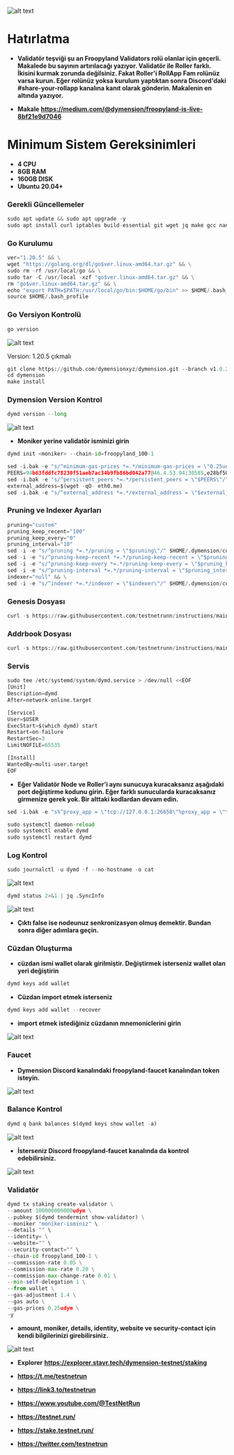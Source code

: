 ![alt text](https://i.hizliresim.com/20m956g.png)

# Hatırlatma
- **Validatör teşviği şu an Froopyland Validators rolü olanlar için geçerli. Makalede bu sayının artırılacağı yazıyor.
Validatör ile Roller farklı. İkisini kurmak zorunda değilsiniz. Fakat Roller'i RollApp Fam rolünüz varsa kurun. Eğer rolünüz yoksa kurulum yaptıktan sonra Discord'daki #share-your-rollapp kanalına kanıt olarak gönderin. Makalenin en altında yazıyor.**

- **Makale** **https://medium.com/@dymension/froopyland-is-live-8bf21e9d7046**

# Minimum Sistem Gereksinimleri

- **4 CPU**
- **8GB RAM**
- **160GB DISK**
- **Ubuntu 20.04+**

### Gerekli Güncellemeler

```python
sudo apt update && sudo apt upgrade -y
sudo apt install curl iptables build-essential git wget jq make gcc nano tmux htop nvme-cli pkg-config libssl-dev libleveldb-dev tar clang bsdmainutils ncdu unzip libleveldb-dev -y
```


### Go Kurulumu

```python
ver="1.20.5" && \
wget "https://golang.org/dl/go$ver.linux-amd64.tar.gz" && \
sudo rm -rf /usr/local/go && \
sudo tar -C /usr/local -xzf "go$ver.linux-amd64.tar.gz" && \
rm "go$ver.linux-amd64.tar.gz" && \
echo "export PATH=$PATH:/usr/local/go/bin:$HOME/go/bin" >> $HOME/.bash_profile && \
source $HOME/.bash_profile
```

### Go Versiyon Kontrolü

```python
go version
```

![alt text](https://i.hizliresim.com/833lfkg.png)

Version: 1.20.5 çıkmalı


```python
git clone https://github.com/dymensionxyz/dymension.git --branch v1.0.2-beta
cd dymension
make install
```

### Dymension Version Kontrol

```python
dymd version --long
```

![alt text](https://i.hizliresim.com/b4mz0a0.png)


- **Moniker yerine validatör isminizi girin**

```python
dymd init <moniker> --chain-id=froopyland_100-1
```


```python
sed -i.bak -e "s/^minimum-gas-prices *=.*/minimum-gas-prices = \"0.25udym\"/;" ~/.dymension/config/app.toml
PEERS=94b63fddfc78230f51aeb7ac34b9fb86bd042a77@46.4.53.94:30585,e28bf506aaba23c890e9d6cd5cf64b8e627b7e12@80.240.29.76:26656,997a654595c4347a1fc5f35e35e3953f549cb91b@46.4.23.42:47656,690f91de88ecfa31dd7aee9beb5db27203da8fed@88.99.143.105:36656,29e66c8a25a17a380c9c31feb3d2c3c83376a04c@162.19.31.150:55696,319d2caf33917d96df33fab78aef0281bf61c13d@95.216.218.120:33656,3943ac701aed59f13ac2d65b80eaa6951b17bfcb@65.108.132.239:26656,c81b68472cad6ce835adf829134c0c4ee68fd962@65.109.106.214:17656,2f379938cccf2c14fe6eb255dd793433f39763d8@207.180.213.207:26656,5e4751f8f44dd86a1e10144822a8ca8cbb3caca5@65.109.65.163:21456,cb120ed9625771d57e06f8d449cb10ab99a58225@57.128.114.155:26656,ab32d488a060cbf8faa5fd104e63599c31340ace@138.68.159.100:26656,bebc199e07b42f9190486f6ea41a610b417a2215@178.62.64.153:26656,c1158e056f90b0ffeee942afad6e4cb052c54b75@176.9.48.38:26656,a12fc76e970e72d5b9468d05ce1c14308d39070b@57.128.192.23:26656,05d4f45e4f935ea2ad44c29b64c22a9337fa3192@65.108.206.118:60756,f6b1c4feeba48d9a87e75ab1df8b9cc6c6ec034e@185.242.112.130:26656,139340424dddf85e54e0a54179d06875013e1e39@161.97.74.88:56656,1e92b79a713b18dffd4e075ddfa1dab87dd215a9@70.34.197.147:26656,23a2d4a1caae25b881b4bf555b6a7217e47424e3@75.119.151.115:26656,6f05dde69ea20422a9f3deb3e367656d8e61a790@116.202.227.117:14656,4b6475a413379d086abf3cd27e06fd5fa4a51651@38.146.3.200:20556,fa21ae6d1a74e94b8088074210f7a2f5b22c000c@149.102.136.149:26656,0ab6d644be1b0ef088deec4664453c4f8431325d@148.113.17.55:26666,138009ae8a3435eab5df2d58844239077c83c92a@161.97.180.20:16656,83d1ef7c305c315211f7780a335f0076f17e0118@135.181.73.170:25156,81251f5685420786ee0af8230c8d46692dd80dfc@195.14.6.2:26656,5342f6f59c7b81b5ea3bef8cd9d6ad224b8eb473@95.217.176.55:26656,56bb29329b8f883804da3168d4f21cccf150a67d@217.160.39.214:26646,1dddd539399bbc4c1b6dd884aa8b70e05dc1d138@136.38.55.33:26656,83c14001596a0da606c7a1dbe174e57f510f2b67@62.171.176.118:26656,51b6427668eda91cb925f8402ced74e2403805f6@65.109.92.240:17086,d77dbfb784b123a6f45676d9ab21658c629d4a0f@109.123.245.118:26656,ab80b1f623c666134cfec3d48acb5e4b2f7680f9@142.132.146.185:26656,37823f1d24cf2375168c21214a6da1d2ba0b212f@135.181.180.230:36656,b523f13c6c86ca42b43f0dfde7db7ab41399b8b2@158.220.89.86:26666,83433e3a264a81b7e6c9ead46d259d0d861b3afa@135.181.165.80:26656,88fdaf5ff074dc2010ccb0416e421f3819201eb6@176.9.98.24:30586,f5af70911de80245df03eb93b671b7533e40dd8a@65.109.92.83:15656,07cf171497e6a9e4cdd8bfb5192ec273f84b39d3@167.235.56.214:26656,aeb87b9b1a351e1645671f664a18688ef52632cf@135.181.84.5:33656,7a08de51736a6b09d2844a1de61c247f8c956f54@5.188.158.110:26656,51fa766c4fc35016adfcac146131cacb37586a1c@95.216.145.120:26656,f59c1497f7271d599a08a4881374c211ee1d3df9@65.109.231.151:26656,81e20b5632114bd95460d188a30ddbcddf38fc4a@75.119.151.217:26656,134f6fdbfccb659e8626438b48e04f55cd271c0e@161.97.132.167:16656,a4767beb8c6f14711f05c6cd1b7fc0f5c37de792@78.46.103.246:56656,7803c814796b31c4c19ee3ecc510b9c7f9ceefdf@65.109.60.227:26656,e04d9bf3e8c4b4f2c04966ddfe8e1d2cbaded7d3@65.109.233.55:26656,2c767245f7cf9f09d5769801db52f26b602628f1@206.116.75.69:26656,935ae6c9589a1218f2661efc2b7a7bff6982ad18@65.21.254.222:26656,62a35fa4be132507ed313dceae077f8ad636bd9e@142.132.151.99:15658,324a73f4f3b3a54496ec570bc73245895a0aae80@185.193.67.136:16656,77bc6610dfba072e206ccbb3e30237b54dce89d7@65.109.63.176:36656,0b1cd2e2e8ca843c293afd2caeb456a345a54793@146.190.167.238:26656,5cb4e92c9e147408e3b02099bb0150c0ca368860@146.19.24.101:26646,9dfceb302e83eecd9b268e643ba8dcd89ff71e16@185.249.225.160:33656,1fda06f90e45c2cc99d97b47ee0dca52f01fb192@91.107.215.74:26656,d7feaab13c06e39c886035385e78c9a0b3f75605@88.99.56.200:16656,11e6eccbc081819d94676cce3d425d96ee68adf3@95.216.7.136:09656,484dad4e5c3c3f69493452bec901bb8fed68b3d5@149.102.149.186:26656,6d070ab7786130d310f0bdc6a64b986051a0e9ed@65.109.90.162:28656,9c8da76f66fbedc2267aa0d7e9bdcca51e010da4@207.180.250.156:14656,eb7a1722228f84163fba41cdb725fe3838dcc798@65.109.48.181:31656,236b71988898dff63cef139f83a64f5fbfd9d8d7@135.181.18.112:55696,e7857b8ed09bd0101af72e30425555efa8f4a242@148.251.177.108:20556,c6329371271c247d35454862014dfd6ff5e3b680@65.108.141.109:49656,27a9069a79833df98adc4d2407d1e676fadf5c36@195.3.220.169:23466,febc198f5086aed9bb578044c78cd9cfaf9023ac@65.108.229.93:29656,b5395de25e0a6c07e431dc0f4ea2088732e81e17@157.90.168.136:26656,fdcd8b1b4e55bdbb97d0fc57a65c24950bb26337@84.203.117.234:26656,8030a90d8633376422fe225d980854fb0127d2b7@5.75.160.247:26656,1b7620ee46f116bd311bc4295b29208e693d3861@5.75.183.248:26656,c882fff7cbd87e2e3296298bcb2e76e5fd0c5182@38.242.208.162:26656,53bce1af5605a40cb761409a8e78bc92533db4cf@135.181.46.127:26656,7d8b711e40074f724d794f7f1b356cbbd827bcde@81.0.218.193:33656,84f10cefebee4d2e9e2407223d62a9384cac7f47@65.108.248.89:26656,f09a1671de9abc28c0cc409491f0d1561d01641d@34.213.183.119:26656,5d19b0bbae885d10adc2db103ef4f56b28d8a0bb@65.108.73.124:29656,d5644f3c6c823c1339995959216ebb7a25d24498@45.14.194.130:33656,77d418674cb1cc7ae734ac8fbae0b5962649b502@209.38.248.95:26656,be981c8b28ee15090238d09e8841d3f728d7291a@159.69.13.145:26656,63dbf7cf2f801938f3b655295fd347409474a08a@5.180.186.25:26656,2171722b6bb83401a89a1918b8cf45b3b322ad98@128.140.123.93:16656,ca8544ad2738a0fa5a8e318b08b90216e7b80c9d@5.189.185.27:26656,dc088646e0ae9123c6e322412f0e883d42e04435@185.188.249.62:33656,a41e06d38266045c47667684abc8856ac137ac63@185.215.180.177:11656,d2daa5d7e755ca7a61f627e71e9897f6960f8a90@34.125.175.3:26656,4c0aa61fb83354fd504df5d8384e7f1eb5279e69@194.163.159.85:28656,9ff936fe58baf659f5cb600fcc94512d2b9f9088@195.3.223.182:17056,4fd873d15ae8450a46f8a6fea15d0bb699ce66c6@65.21.91.160:27655,804f4a3cb2005dac58c94d79002e10913477538b@37.27.0.249:26656,ce32755770a11ad39398ca40402437e2ce6d44df@95.217.23.37:33656,7bee70fa0e0cbf8e3ad795e92d24348433564ff8@143.198.229.74:26656,c8e27fdcd29c200b31574689a7c691b7ff8753cc@51.15.212.195:26656,0f9098bc829d53a71d82fc5037ed176adedb43b8@161.97.173.174:26656,32ed437d261d7b38ccf8494c9ac06f0588a9bfbe@207.180.199.130:36656,11c7c7b944cbaa8ba949a86de6ac9f61b14b4a2e@185.219.142.212:26656,99eb8168866a39de46aa27dabefb31b4f0342221@89.116.25.6:26656,f85a4dd43cc31b2ef7363667fcfcf2c5cd25ef04@88.99.164.158:17086,a71974c8f2527d497f967b38bf7927f38069df37@184.174.34.145:26656,fdc59183024985c6f3d3a8b0317c6f6f61c68037@84.54.23.111:26656,6496dac7244d12f697ee74688daf7e5b8dd2c869@144.91.65.13:26696,a9aa50bdc3fd71c6432a535e8416b53aa7feafc9@161.97.130.203:26656,c8c34a07ebe7b98b21fd74e4d31293e92afda119@109.123.229.180:26656,22579807ff06a1816630cc2319cc06a2b48e81a3@65.109.82.112:2446,b343fb4e18946152346d1849a4a45e8c25f1a006@65.108.250.185:26656,d4a1907c52392bbd93a74489fc949f46b1224ff4@45.88.188.251:26656,7eaeff8f270d4117ef299854792f3396b92b25c1@65.108.87.61:11656,997fc8f99400482a1e411da7c33d25148e5b6e31@168.119.114.206:26656,4a1a761465438e4a74c0dfd0aef2510fa0d66489@144.126.148.159:11656,60b254fbc8fb7f02cfdc1676b1624e14fbe31cb6@190.2.137.108:26666,e1b8927cf39b22a04d56084accdb8e6afad34d79@65.109.104.171:27656,aa755789a28dd8701ad1cd447866a2c029412199@144.76.18.199:26656,96408cb2426a8623391a9ea5a916c9e53f391394@81.0.248.235:26656,ca30e70ce5f4882273ca503a02ce828569747741@45.67.217.22:26656,479d7e039fa546a0c55da94246809049bf53c5e5@193.34.213.4:26656,2af89d272e29f7a3f64ad9db1a65791cedc6acc6@173.249.40.104:16656,5e23aeac8c562c814097a72246680370648a464c@38.242.232.231:26656,025ddeb235aef1e8ec4bbc4d5ef93a8103b1ff32@5.75.141.107:26656,e55fc80ff9337e478a65cfe48d3049a75ffbc7b0@65.108.81.196:11656,1006a349e9816d6bdc49deb5a2d87bc3eca0f209@194.163.130.254:11656,55730501bda0d20bd0e88163aa948c26a2806367@89.163.157.64:36656,253831e262a06baa21b857eac6439b691136be36@65.21.148.160:33656,da0d2e4a0b5983fb8c49270f36d2117d4c2869eb@164.90.192.111:26656
sed -i.bak -e "s/^persistent_peers *=.*/persistent_peers = \"$PEERS\"/" $HOME/.dymension/config/config.toml
external_address=$(wget -qO- eth0.me) 
sed -i.bak -e "s/^external_address *=.*/external_address = \"$external_address:26656\"/" $HOME/.dymension/config/config.toml
```

### Pruning ve Indexer Ayarları

```python
pruning="custom"
pruning_keep_recent="100"
pruning_keep_every="0"
pruning_interval="10"
sed -i -e "s/^pruning *=.*/pruning = \"$pruning\"/" $HOME/.dymension/config/app.toml
sed -i -e "s/^pruning-keep-recent *=.*/pruning-keep-recent = \"$pruning_keep_recent\"/" $HOME/.dymension/config/app.toml
sed -i -e "s/^pruning-keep-every *=.*/pruning-keep-every = \"$pruning_keep_every\"/" $HOME/.dymension/config/app.toml
sed -i -e "s/^pruning-interval *=.*/pruning-interval = \"$pruning_interval\"/" $HOME/.dymension/config/app.toml
indexer="null" && \
sed -i -e "s/^indexer *=.*/indexer = \"$indexer\"/" $HOME/.dymension/config/config.toml
```

### Genesis Dosyası

```python
curl -s https://raw.githubusercontent.com/testnetrunn/instructions/main/testnet/dymension/genesis.json > $HOME/.dymension/config/genesis.json
```

### Addrbook Dosyası

```python
curl -s https://raw.githubusercontent.com/testnetrunn/instructions/main/testnet/dymension/addrbook.json > $HOME/.dymension/config/addrbook.json
```



### Servis

```python
sudo tee /etc/systemd/system/dymd.service > /dev/null <<EOF
[Unit]
Description=dymd
After=network-online.target

[Service]
User=$USER
ExecStart=$(which dymd) start
Restart=on-failure
RestartSec=3
LimitNOFILE=65535

[Install]
WantedBy=multi-user.target
EOF
```

- **Eğer Validatör Node ve Roller'i aynı sunucuya kuracaksanız aşağıdaki port değiştirme kodunu girin. Eğer farklı sunucularda kuracaksanız girmenize gerek yok. Bir alttaki kodlardan devam edin.**

```python
sed -i.bak -e "s%^proxy_app = \"tcp://127.0.0.1:26658\"%proxy_app = \"tcp://127.0.0.1:28658\"%; s%^laddr = \"tcp://127.0.0.1:26657\"%laddr = \"tcp://127.0.0.1:28657\"%; s%^pprof_laddr = \"localhost:6060\"%pprof_laddr = \"localhost:6260\"%; s%^laddr = \"tcp://0.0.0.0:26656\"%laddr = \"tcp://0.0.0.0:28656\"%; s%^prometheus_listen_addr = \":26660\"%prometheus_listen_addr = \":28660\"%" $HOME/.dymension/config/config.toml && sed -i.bak -e "s%^address = \"0.0.0.0:9090\"%address = \"0.0.0.0:9290\"%; s%^address = \"0.0.0.0:9091\"%address = \"0.0.0.0:9291\"%; s%^address = \"tcp://0.0.0.0:1317\"%address = \"tcp://0.0.0.0:1517\"%; s%^address = \"0.0.0.0:8545\"%address = \"0.0.0.0:8745\"%; s%^ws-address = \"0.0.0.0:8546\"%ws-address = \"0.0.0.0:8746\"%; s%^address = \"127.0.0.1:8545\"%address = \"127.0.0.1:8745\"%; s%^ws-address = \"127.0.0.1:8546\"%ws-address = \"127.0.0.1:8746\"%" $HOME/.dymension/config/app.toml && sed -i.bak -e "s%^node = \"tcp://localhost:26657\"%node = \"tcp://localhost:28657\"%" $HOME/.dymension/config/client.toml 
```


```python
sudo systemctl daemon-reload
sudo systemctl enable dymd
sudo systemctl restart dymd
```


### Log Kontrol

```python
sudo journalctl -u dymd -f --no-hostname -o cat
```

![alt text](https://i.hizliresim.com/7kqpazr.png)


```python
dymd status 2>&1 | jq .SyncInfo
```

![alt text](https://i.hizliresim.com/5e175ph.png)


- **Çıktı false ise nodeunuz senkronizasyon olmuş demektir. Bundan sonra diğer adımlara geçin.**


### Cüzdan Oluşturma 

- **cüzdan ismi wallet olarak girilmiştir. Değiştirmek isterseniz wallet olan yeri değiştirin**

```python
dymd keys add wallet
```

- **Cüzdan import etmek isterseniz**

```python
dymd keys add wallet --recover
```
- **import etmek istediğiniz cüzdanın mnemoniclerini girin**

![alt text](https://i.hizliresim.com/m9phwsn.png)


### Faucet

- **Dymension Discord kanalındaki froopyland-faucet kanalından token isteyin.**

![alt text](https://i.hizliresim.com/sdiw956.png)

### Balance Kontrol

```python
dymd q bank balances $(dymd keys show wallet -a)
```

![alt text](https://i.hizliresim.com/scnbdj9.png)


- **İsterseniz Discord froopyland-faucet kanalında da kontrol edebilirsiniz.**

![alt text](https://i.hizliresim.com/1rxv7he.png)


### Validatör



```python
dymd tx staking create-validator \
--amount 100000000000udym \
--pubkey $(dymd tendermint show-validator) \
--moniker "moniker-isminiz" \
--details "" \
--identity= \
--website="" \
--security-contact="" \
--chain-id froopyland_100-1 \
--commission-rate 0.05 \
--commission-max-rate 0.20 \
--commission-max-change-rate 0.01 \
--min-self-delegation 1 \
--from wallet \
--gas-adjustment 1.4 \
--gas auto \
--gas-prices 0.25udym \
-y
```

- **amount, moniker, details, identity, website ve security-contact için kendi bilgilerinizi girebilirsiniz.**


![alt text](https://i.hizliresim.com/ezvx95d.png)

- **Explorer** **https://explorer.stavr.tech/dymension-testnet/staking**

- **https://t.me/testnetrun**

- **https://link3.to/testnetrun**

- **https://www.youtube.com/@TestNetRun**

- **https://testnet.run/**

- **https://stake.testnet.run/**

- **https://twitter.com/testnetrun**

















